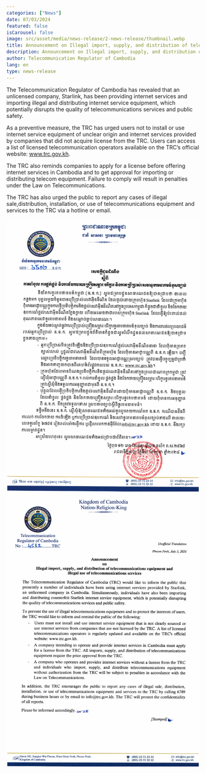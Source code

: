 ```yaml
---
categories: ["News"]
date: 07/03/2024
featured: false
isCarousel: false
image: src/asset/media/news-release/2-news-release/thumbnail.webp
title: Announcement on Illegal import, supply, and distribution of telecommunications equipment and illegal use of telecommunications services
description: Announcement on Illegal import, supply, and distribution of telecommunications equipment and illegal use of telecommunications services
author: Telecommunication Regulator of Cambodia
lang: en
type: news-release
---
```


The Telecommunication Regulator of Cambodia has revealed that an unlicensed company, Starlink, has been providing internet services and importing illegal and distributing internet service equipment, which potentially disrupts the quality of telecommunications services and public safety.

As a preventive measure, the TRC has urged users not to install or use internet service equipment of unclear origin and internet services provided by companies that did not acquire license from the TRC. Users can access a list of licensed telecommunication operators available on the TRC’s official website: www.trc.gov.kh.

The TRC also reminds companies to apply for a license before offering internet services in Cambodia and to get approval for importing or distributing telecom equipment. Failure to comply will result in penalties under the Law on Telecommunications.

The TRC has also urged the public to report any cases of illegal sale,distribution, installation, or use of telecommunications equipment and services to the TRC via a hotline or email.

![photo 1](src/asset/media/news-release/2-news-release/thumbnail.webp)
![photo 2](src/asset/media/news-release/2-news-release/photo-1.webp)
